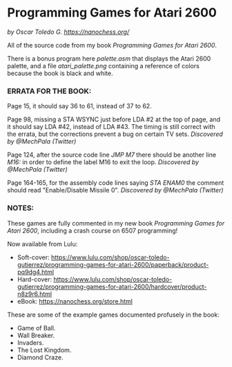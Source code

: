 # Programming Games for Atari 2600
*by Oscar Toledo G.*
*https://nanochess.org/*

All of the source code from my book *Programming Games for Atari 2600*.

There is a bonus program here *palette.asm* that displays the Atari 2600 palette, and a file *atari_palette.png* containing a reference of colors because the book is black and white.

### ERRATA FOR THE BOOK:

Page 15, it should say 36 to 61, instead of 37 to 62.

Page 98, missing a STA WSYNC just before LDA #2 at the top of page, and it should say LDA #42, instead of LDA #43. The timing is still correct with the errata, but the corrections prevent a bug on certain TV sets. _Discovered by @MechPala (Twitter)_

Page 124, after the source code line _JMP M7_ there should be another line _M16:_ in order to define the label M16 to exit the loop. _Discovered by @MechPala (Twitter)_

Page 164-165, for the assembly code lines saying _STA ENAM0_  the comment should read "Enable/Disable Missile 0". _Discovered by @MechPala (Twitter)_

### NOTES:

These games are fully commented in my new book *Programming Games for Atari 2600*, including a crash course on 6507 programming!

Now available from Lulu:

- Soft-cover: https://www.lulu.com/shop/oscar-toledo-gutierrez/programming-games-for-atari-2600/paperback/product-pq9dg4.html
- Hard-cover: https://www.lulu.com/shop/oscar-toledo-gutierrez/programming-games-for-atari-2600/hardcover/product-n8z9r6.html
- eBook: https://nanochess.org/store.html

These are some of the example games documented profusely in the book:

- Game of Ball.
- Wall Breaker.
- Invaders.
- The Lost Kingdom.
- Diamond Craze.

